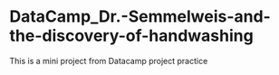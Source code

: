 # DataCamp_Dr.-Semmelweis-and-the-discovery-of-handwashing
This is a mini project from Datacamp project practice
